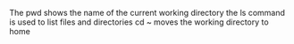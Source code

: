 The pwd shows the name of the current working directory
the ls command is used to list files and directories
cd ~ moves the working directory to home
